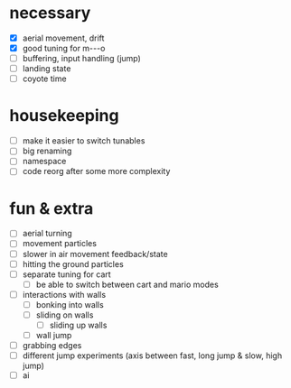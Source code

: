 # necessary
- [x] aerial movement, drift
- [x] good tuning for m---o
- [ ] buffering, input handling (jump)
- [ ] landing state
- [ ] coyote time

# housekeeping
- [ ] make it easier to switch tunables
- [ ] big renaming
- [ ] namespace
- [ ] code reorg after some more complexity

# fun & extra
- [ ] aerial turning
- [ ] movement particles
- [ ] slower in air movement feedback/state
- [ ] hitting the ground particles
- [ ] separate tuning for cart
  - [ ] be able to switch between cart and mario modes
- [ ] interactions with walls
  - [ ] bonking into walls
  - [ ] sliding on walls
    - [ ] sliding up walls
  - [ ] wall jump
- [ ] grabbing edges
- [ ] different jump experiments (axis between fast, long jump & slow, high jump)
- [ ] ai
